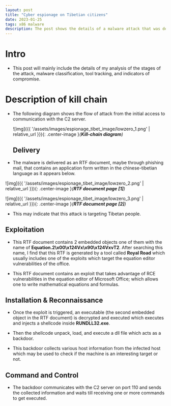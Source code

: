 ```yaml
---
layout: post
title: "Cyber espionage on Tibetian citizens"
date: 2023-01-25
tags: x86 malware 
description: The post shows the details of a malware attack that was developed by a Chinese state-sponsored group to spy on Tibetian citizens. 
---
```


# Intro

- This post will mainly include the details of my analysis of the stages of the attack, malware classification, tool tracking, and indicators of compromise.  

# Description of kill chain

- The following diagram shows the flow of attack from the initial access to communication with the C2 server.
  
  ![img]({{ '/assets/images/espionage_tibet_image/lowzero_1.png' | relative_url }}){: .center-image }*(**Kill-chain diagram**)*
  
  ## Delivery
 - The malware is delivered as an RTF document, maybe through phishing mail, that contains an application form written in the chinese-tibetian language as it appears below.
  
  ![img]({{ '/assets/images/espionage_tibet_image/lowzero_2.png' | relative_url }}){: .center-image }*(**RTF document page [1]**)*
 
  ![img]({{ '/assets/images/espionage_tibet_image/lowzero_3.png' | relative_url }}){: .center-image }*(**RTF document page [2]**)*

 - This may indicate that this attack is targeting Tibetan people.

  ## Exploitation
  
  - This RTF document contains 2 embedded objects one of them with the name of **Equation.2\x00\x124Vx\x90\x124VxvT2**. After searching this name, I find that this RTF is generated by a tool called **Royal Road** which usually includes one of the exploits which target the equation editor vulnerabilities of the office.
  
  - This RTF document contains an exploit that takes advantage of  RCE vulnerabilities in the equation editor of Microsoft Office; which allows one to write mathematical equations and formulas.
  
  
  
  ## Installation & Reconnaissance
  
  - Once the exploit is triggered, an executable (the second embedded object in the RTF document) is decrypted and executed which executes and injects a shellcode inside **RUNDLL32.exe**.
 
 - Then the shellcode unpack, load, and execute a dll file which acts as a backdoor.

 - This backdoor collects various host information from the infected host which may be used to check if the machine is an interesting target or not.
  
  
  ## Command and Control
 
 - The backdoor communicates with the C2 server on port 110 and sends the collected information and waits till receiving one or more commands to get executed.

